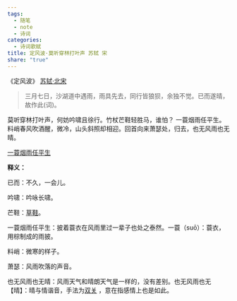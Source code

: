 ```yaml
---
tags:
  - 随笔
  - note
  - 诗词
categories:
  - 诗词歌赋
title: 定风波·莫听穿林打叶声 苏轼 宋
share: "true"
---
```

《定风波》
[苏轼·北宋](2%20Aera/人物/古代/苏轼·北宋.md)

>三月七日，沙湖道中遇雨，雨具先去，同行皆狼狈，余独不觉。已而遂晴，故作此(词)。

莫听穿林打叶声，何妨吟啸且徐行。竹杖芒鞋轻胜马，谁怕？ 一蓑烟雨任平生。
料峭春风吹酒醒，微冷，山头斜照却相迎。回首向来萧瑟处，归去，也无风雨也无晴。

[一蓑烟雨任平生](https://baike.baidu.com/item/%E4%B8%80%E8%93%91%E7%83%9F%E9%9B%A8%E4%BB%BB%E5%B9%B3%E7%94%9F/17952)


**释义：**

已而：不久，一会儿。

吟啸：吟咏长啸。

芒鞋：[草鞋](https://baike.baidu.com/item/%E8%8D%89%E9%9E%8B/2320521)。

一蓑烟雨任平生：披着蓑衣在风雨里过一辈子也处之泰然。一蓑（suō）：蓑衣，用棕制成的雨披。

料峭：微寒的样子。

萧瑟：风雨吹落的声音。

也无风雨也无晴：风雨天气和晴朗天气是一样的，没有差别。也无风雨也无【晴】：晴与情谐音，手法为[双关](https://baike.baidu.com/item/%E5%8F%8C%E5%85%B3/185491) ，意在指感情上也是如此。


